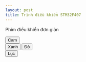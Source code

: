 ```yaml
---
layout: post
title: Trình điều khiển STM32F407
---
```


Phím điều khiển đơn giản
<script language="javascript" type="text/javascript">
  var wsUri = "wss://gepa14.herokuapp.com";
  function myAction(message){
      websocket = new WebSocket(wsUri);
      websocket.onopen = function(evt) { onOpen(evt) };
      websocket.onmessage = function(evt) { onMessage(evt) };
      /**/
      function onOpen(evt){
          websocket.send(message);
      }
      function onMessage(evt){
          console.log(evt.data);
          document.getElementById("output").innerHTML = evt.data;
          websocket.close();
      }
  }
</script>
<button class="btn btn-warning" onclick="myAction('orange')">Cam</button><br>
<button class="btn btn-success" onclick="myAction('green')">Xanh</button>
<button class="btn btn-danger" onclick="myAction('red')">Đỏ</button><br>
<button class="btn btn-info" onclick="myAction('blue')">Lục</button>

